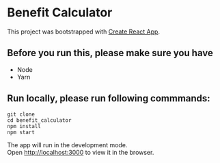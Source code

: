 # Benefit Calculator

This project was bootstrapped with [Create React App](https://github.com/facebook/create-react-app).

## Before you run this, please make sure you have

- Node
- Yarn

## Run locally, please run following commmands:
```
git clone
cd benefit_calculator
npm install
npm start
```

The app will run in the development mode.\
Open [http://localhost:3000](http://localhost:3000) to view it in the browser.